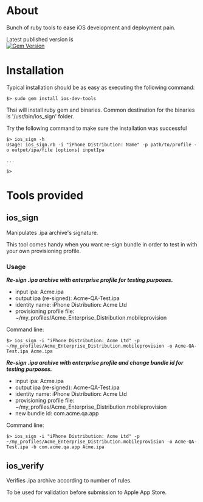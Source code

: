 # About

Bunch of ruby tools to ease iOS development and deployment pain.  

Latest published version is  
[![Gem Version](https://badge.fury.io/rb/ios_dev_tools.png)](http://badge.fury.io/rb/ios_dev_tools)
# Installation
Typical installation should be as easy as executing the following command:

    $> sudo gem install ios-dev-tools
    
Thsi will install ruby gem and binaries. Common destination for the binaries is '/usr/bin/ios_sign' folder.

Try the following command to make sure the installation was successful

    $> ios_sign -h
    Usage: ios_sign.rb -i "iPhone Distribution: Name" -p path/to/profile -o output/ipa/file [options] inputIpa
    
    ...
        
    $>

# Tools provided

## ios_sign
Manipulates .ipa archive's signature. 

This tool comes handy when you want re-sign bundle in order to test in with
your own provisioning profile.

### Usage
***Re-sign .ipa archive with enterprise profile for testing purposes.***

 * input ipa: Acme.ipa
 * output ipa (re-signed): Acme-QA-Test.ipa
 * identity name: iPhone Distribution: Acme Ltd
 * provisioning profile file: ~/my_profiles/Acme_Enterprise_Distribution.mobileprovision
 
Command line:

    $> ios_sign -i "iPhone Distribution: Acme Ltd" -p ~/my_profiles/Acme_Enterprise_Distribution.mobileprovision -o Acme-QA-Test.ipa Acme.ipa

***Re-sign .ipa archive with enterprise profile and change bundle id for testing purposes.***

 * input ipa: Acme.ipa
 * output ipa (re-signed): Acme-QA-Test.ipa
 * identity name: iPhone Distribution: Acme Ltd
 * provisioning profile file: ~/my_profiles/Acme_Enterprise_Distribution.mobileprovision
 * new bundle id: com.acme.qa.app
 
Command line:

    $> ios_sign -i "iPhone Distribution: Acme Ltd" -p ~/my_profiles/Acme_Enterprise_Distribution.mobileprovision -o Acme-QA-Test.ipa -b com.acme.qa.app Acme.ipa


## ios_verify
Verifies .ipa archive according to number of rules. 

To be used for validation before submission to Apple App Store.